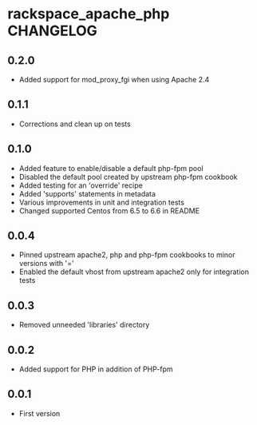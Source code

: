 rackspace_apache_php CHANGELOG
==================

0.2.0
-----
- Added support for mod_proxy_fgi when using Apache 2.4

0.1.1
-----
- Corrections and clean up on tests

0.1.0
-----
- Added feature to enable/disable a default php-fpm pool
- Disabled the default pool created by upstream php-fpm cookbook
- Added testing for an 'override' recipe
- Added 'supports' statements in metadata
- Various improvements in unit and integration tests
- Changed supported Centos from 6.5 to 6.6 in README

0.0.4
-----
- Pinned upstream apache2, php and php-fpm cookbooks to minor versions with '='
- Enabled the default vhost from upstream apache2 only for integration tests

0.0.3
-----
- Removed unneeded 'libraries' directory

0.0.2
-----
- Added support for PHP in addition of PHP-fpm

0.0.1
-----
- First version
